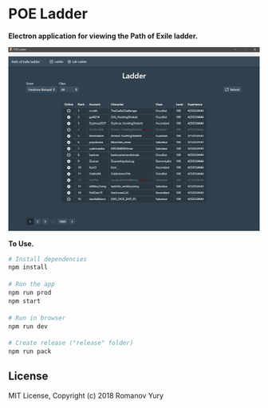 # POE Ladder

**Electron application for viewing the Path of Exile ladder.**

![](public/Screenshot_1.png?raw=true)

**To Use.**

```bash
# Install dependencies
npm install

# Run the app
npm run prod
npm start

# Run in browser
npm run dev

# Create release ("release" folder)
npm run pack
```

## License

MIT License, Copyright (c) 2018 Romanov Yury
